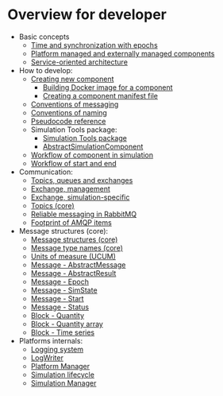 # Overview for developer

- Basic concepts
    - [Time and synchronization with epochs](core_time.md)
    - [Platform managed and externally managed components](core_cmp-mgmt.md)
    - [Service-oriented architecture](core_soa.md)
- How to develop:
    - [Creating new component](core_create-cmp.md)
        - [Building Docker image for a component](core_docker-image.md)
        - [Creating a component manifest file](core_component-manifest.md)
    - [Conventions of messaging](core_conv-msg.md)
    - [Conventions of naming](core_conv-name.md)
    - [Pseudocode reference](core_pseudocode.md)
    - Simulation Tools package:
        - [Simulation Tools package](core_sim-tools.md)
        - [AbstractSimulationComponent](core_abstractsimulationcomponent.md)
    - [Workflow of component in simulation](core_workflow-sim.md)
    - [Workflow of start and end](core_workflow-start-end.md)
- Communication:
    - [Topics, queues and exchanges](core_topics-queues-exchanges.md)
    - [Exchange, management](core_exchange-mgmt.md)
    - [Exchange, simulation-specific](core_exchange-sim.md)
    - [Topics (core)](core_topics.md)
    - [Reliable messaging in RabbitMQ](core_rabbitmq-reliability.md)
    - [Footprint of AMQP items](core_amqp-footprint.md)
- Message structures (core):
    - [Message structures (core)](core_msg.md)
    - [Message type names (core)](core_msgtype.md)
    - [Units of measure (UCUM)](core_ucum.md)
    - [Message - AbstractMessage](core_msg-abstractmessage.md)
    - [Message - AbstractResult](core_msg-abstractresult.md)
    - [Message - Epoch](core_msg-epoch.md)
    - [Message - SimState](core_msg-simstate.md)
    - [Message - Start](core_msg-start.md)
    - [Message - Status](core_msg-status.md)
    - [Block - Quantity](core_block-quantity.md)
    - [Block - Quantity array](core_block-quantity-array.md)
    - [Block - Time series](core_block-time-series.md)
- Platforms internals:
    - [Logging system](core_logging-system.md)
    - [LogWriter](core_logwriter.md)
    - [Platform Manager](core_platformmanager.md)
    - [Simulation lifecycle](core_lifecycle.md)
    - [Simulation Manager](core_simulationmanager.md)
